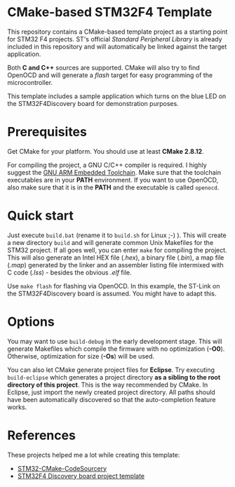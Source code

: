 CMake-based STM32F4 Template
============================

This repository contains a CMake-based template project as a starting point for STM32 F4 projects. ST's official *Standard Peripheral Library* is already included in this repository and will automatically be linked against the target application.

Both **C and C++** sources are supported. CMake will also try to find OpenOCD and will generate a *flash* target for easy programming of the microcontroller.

This template includes a sample application which turns on the blue LED on the STM32F4Discovery board for demonstration purposes.

# Prerequisites
Get CMake for your platform. You should use at least **CMake 2.8.12**.

For compiling the project, a GNU C/C++ compiler is required. I highly suggest the [GNU ARM Embedded Toolchain](https://developer.arm.com/open-source/gnu-toolchain/gnu-rm).
Make sure that the toolchain executables are in your **PATH** environment. If you want to use OpenOCD, also make sure that it is in the **PATH** and the executable is called `openocd`.

# Quick start
Just execute `build.bat` (rename it to `build.sh` for Linux ;-) ). This will create a new directory `build` and will generate common Unix Makefiles for the STM32 project. If all goes well, you can enter `make` for compiling the project.
This will also generate an Intel HEX file (*.hex*), a binary file (*.bin*), a map file (*.map*) generated by the linker and an assembler listing file intermixed with C code (*.lss*) - besides the obvious *.elf* file.

Use `make flash` for flashing via OpenOCD. In this example, the ST-Link on the STM32F4Discovery board is assumed. You might have to adapt this.

# Options
You may want to use `build-debug` in the early development stage. This will generate Makefiles which compile the firmware with no optimization (**-O0**). Otherwise, optimization for size (**-Os**) will be used.

You can also let CMake generate project files for **Eclipse**. Try executing `build-eclipse` which generates a project directory **as a sibling to the root directory of this project**. This is the way recommended by CMake. In Eclipse, just import the newly created project directory. All paths should have been automatically discovered so that the auto-completion feature works.

# References
These projects helped me a lot while creating this template:
- [STM32-CMake-CodeSourcery](https://github.com/adrienbailly/STM32-CMake-CodeSourcery)
- [STM32F4 Discovery board project template](https://github.com/charleskorn/stm32f4-project-template)
